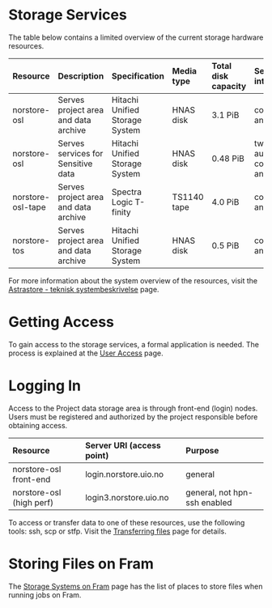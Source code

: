 # Storage Services

The table below contains a limited overview of the current storage hardware resources.

| Resource | 	Description | 	Specification | 	Media type | 	Total disk capacity | 	Service interface |
| :------------- | :------------- | :------------- | :------------- | :------------- | :------------- |
| norstore-osl | 	Serves project area and data archive | 	Hitachi Unified Storage System | 	HNAS disk | 	3.1 PiB | 	command line and integrated |
| norstore-osl | 	Serves services for Sensitive data | 	Hitachi Unified Storage System | 	HNAS disk | 	0.48 PiB | 	two factor authentication, command line and integrated |
| norstore-osl-tape | 	Serves project area and data archive | 	Spectra Logic T-finity | 	TS1140 tape | 	4.0 PiB | 	command line and integrated |
| norstore-tos | 	Serves project area and data archive | 	Hitachi Unified Storage System | 	HNAS disk | 	0.5 PiB | 	command line and integrated |

For more information about the system overview of the resources, visit the [Astrastore - teknisk systembeskrivelse](http://www.uio.no/tjenester/it/hosting/storage/mer-om/astrastore-teknisk.html) page.

# Getting Access

To gain access to the storage services, a formal application is needed. The process
is explained at the [User Access](https://www.sigma2.no/node/36) page.

# Logging In

Access to the Project data storage area is through front-end (login) nodes. Users must be registered and authorized by the project responsible before obtaining access.

| Resource |	Server URI (access point) |	Purpose |
| :------------- | :------------- | :------------- |
| norstore-osl front-end | 	login.norstore.uio.no | 	general |
| norstore-osl (high perf) | 	login3.norstore.uio.no | 	general, not hpn-ssh enabled |

To access or transfer data to one of these resources, use the following tools: ssh, scp or stfp. Visit the [Transferring files](storage/file-transfering.md) page for details.

# Storing Files on Fram

The [Storage Systems on Fram](storagesystems.md) page has the list of places to store files when running jobs on Fram.

